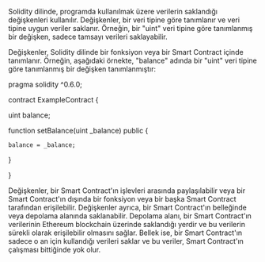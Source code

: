 Solidity dilinde, programda kullanılmak üzere verilerin saklandığı değişkenleri kullanılır. Değişkenler, bir veri tipine göre tanımlanır ve veri tipine uygun veriler saklanır. Örneğin, bir "uint" veri tipine göre tanımlanmış bir değişken, sadece tamsayı verileri saklayabilir.

Değişkenler, Solidity dilinde bir fonksiyon veya bir Smart Contract içinde tanımlanır. Örneğin, aşağıdaki örnekte, "balance" adında bir "uint" veri tipine göre tanımlanmış bir değişken tanımlanmıştır:





pragma solidity ^0.6.0;



contract ExampleContract {

  uint balance;
  

  function setBalance(uint _balance) public {
  
    balance = _balance;
  }
  
}


Değişkenler, bir Smart Contract'ın işlevleri arasında paylaşılabilir veya bir Smart Contract'ın dışında bir fonksiyon veya bir başka Smart Contract tarafından erişilebilir. Değişkenler ayrıca, bir Smart Contract'ın belleğinde veya depolama alanında saklanabilir. Depolama alanı, bir Smart Contract'ın verilerinin Ethereum blockchain üzerinde saklandığı yerdir ve bu verilerin sürekli olarak erişilebilir olmasını sağlar. Bellek ise, bir Smart Contract'ın sadece o an için kullandığı verileri saklar ve bu veriler, Smart Contract'ın çalışması bittiğinde yok olur.
